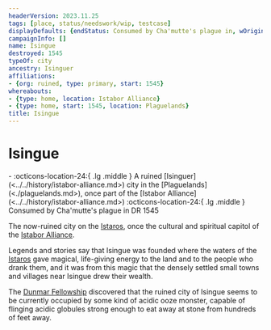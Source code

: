 ```yaml
---
headerVersion: 2023.11.25
tags: [place, status/needswork/wip, testcase]
displayDefaults: {endStatus: Consumed by Cha'mutte's plague in, wOrigin: '<primary:UA> <ancestry> <typeof:UA> <home:1q>, once part of <origin:rA>', wPastHome: <end> <target>, dPast: ''}
campaignInfo: []
name: Isingue
destroyed: 1545
typeOf: city
ancestry: Isinguer
affiliations:
- {org: ruined, type: primary, start: 1545}
whereabouts:
- {type: home, location: Istabor Alliance}
- {type: home, start: 1545, location: Plaguelands}
title: Isingue
---
```

# Isingue
<div class="grid cards ext-narrow-margin ext-one-column" markdown>
-  
   :octicons-location-24:{ .lg .middle } A ruined [Isinguer](<../../history/istabor-alliance.md>) city in the [Plaguelands](<./plaguelands.md>), once part of the [Istabor Alliance](<../../history/istabor-alliance.md>)  
    :octicons-location-24:{ .lg .middle } Consumed by Cha'mutte's plague in DR 1545  
</div>


The now-ruined city on the [Istaros](<rivers/istaros.md>), once the cultural and spiritual capitol of the [Istabor Alliance](<../../history/istabor-alliance.md>). 

Legends and stories say that Isingue was founded where the waters of the [Istaros](<rivers/istaros.md>) gave magical, life-giving energy to the land and to the people who drank them, and it was from this magic that the densely settled small towns and villages near Isingue drew their wealth. 

The [Dunmar Fellowship](<../../people/pcs/dunmar-fellowship/dunmar-fellowship.md>) discovered that the ruined city of Isingue seems to be currently occupied by some kind of acidic ooze monster, capable of flinging acidic globules strong enough to eat away at stone from hundreds of feet away. 

